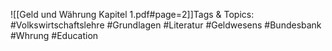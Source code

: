 
![[Geld und Währung Kapitel 1.pdf#page=2]]Tags & Topics:
   #Volkswirtschaftslehre
   #Grundlagen
   #Literatur
   #Geldwesens
   #Bundesbank
   #Whrung
   #Education